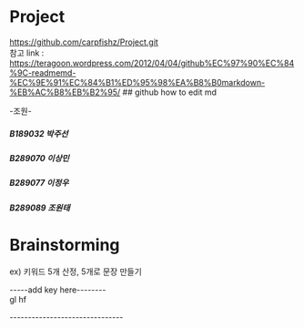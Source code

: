 # Project


https://github.com/carpfishz/Project.git<br>
참고 link : https://teragoon.wordpress.com/2012/04/04/github%EC%97%90%EC%84%9C-readmemd-%EC%9E%91%EC%84%B1%ED%95%98%EA%B8%B0markdown-%EB%AC%B8%EB%B2%95/    ## github  how to edit md

-조원-
<h5>B189032 박주선</h5>
<h5>B289070 이상민</h5>
<h5>B289077 이정우</h5>
<h5>B289089 조원태</h5>


<h1>Brainstorming</h1>
ex) 키워드 5개 산정, 5개로 문장 만들기<br>

-----add key here--------<br>
gl hf<br>



-------------------------------<br>
